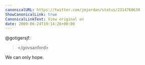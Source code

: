 ```yaml
---
canonicalURL: https://twitter.com/jmjordan/status/2314760634
ShowCanonicalLink: true
CanonicalLinkText: View original on
date: 2009-06-24T19:14:26+00:00
---
```

@gotigersjf:

> &lt;/govsanford&gt;

We can only hope.